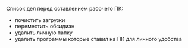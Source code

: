 Список дел перед оставлением рабочего ПК:
- почистить загрузки
- переместить обсидиан
- удалить личную папку
- удалить программы которые ставил на ПК для личного удобства